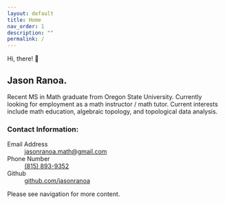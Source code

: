 ```yaml
---
layout: default
title: Home
nav_order: 1
description: ""
permalink: /
---
```


Hi, there! 👋

## Jason Ranoa.

Recent MS in Math graduate from Oregon State University. Currently looking for employment as a math instructor / math tutor.
Current interests include math education, algebraic topology, and topological data analysis.

### Contact Information:

<dl>
	<dt> Email Address </dt>
	<dd><a href="mailto: jasonranoa.math@gmail.com"> 
		jasonranoa.math@gmail.com
	</a></dd>
	<dt> Phone Number </dt>
	<dd><a href="tel: 815-893-9352"> 
		(815) 893-9352 
	</a></dd>
	<dt> Github </dt>
	<dd><a href="//github.com/jasonranoa"> 
		github.com/jasonranoa
	</a></dd>
</dl>

Please see navigation for more content.
